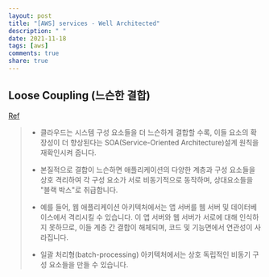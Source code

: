 ```yaml
---
layout: post
title: "[AWS] services - Well Architected"
description: " "
date: 2021-11-18
tags: [aws]
comments: true
share: true
---
```


Loose Coupling (느슨한 결합)
---
[Ref](https://d36cz9buwru1tt.cloudfront.net/ko/WP/AWS_Cloud_Best_Practices_05252010.pdf)
> + 클라우드는 시스템 구성 요소들을 더 느슨하게 결합할 수록, 이들 요소의 확장성이 더 향상된다는 SOA(Service-Oriented Architecture)설계 원칙을 재확인시켜 줍니다.
>
> + 본질적으로 결합이 느슨하면 애플리케이션의 다양한 계층과 구성 요소들을 상호 격리하여 각 구성 요소가 서로 비동기적으로 동작하며, 상대요소들을 "블랙 박스"로 취급합니다.
>
> + 예를 들어, 웹 애플리케이션 아키텍처에서는 앱 서버를 웹 서버 및 데이터베이스에서 격리시킬 수 있습니다. 이 앱 서버와 웹 서버가 서로에 대해 인식하지 못하므로, 이들 계층 간 결합이 해체되며, 코드 및 기능면에서 연관성이 사라집니다.
>
> + 일괄 처리형(batch-processing) 아키텍처에서는 상호
독립적인 비동기 구성 요소들을 만들 수 있습니다.
>
